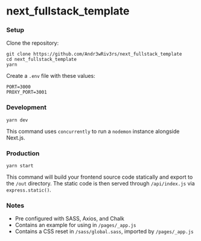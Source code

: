 # next_fullstack_template

### Setup
Clone the repository:
```
git clone https://github.com/Andr3wRiv3rs/next_fullstack_template
cd next_fullstack_template
yarn
```

Create a `.env` file with these values:
```env
PORT=3000
PROXY_PORT=3001
```

### Development
```
yarn dev
```
This command uses `concurrently` to run a `nodemon` instance alongside Next.js.


### Production
```
yarn start
```
This command will build your frontend source code statically and export to the `/out` directory.
The static code is then served through `/api/index.js` via `express.static()`.

### Notes
- Pre configured with SASS, Axios, and Chalk
- Contains an example for using <head> in `/pages/_app.js`
- Contains a CSS reset in `/sass/global.sass`, imported by `/pages/_app.js`